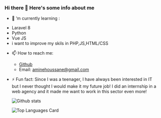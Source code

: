 ### Hi there 👋  Here's some info about me


- 🔭 ’m currently learning : 
 * Laravel 8 
 * Python
 * Vue JS
 * i want to improve my skils in PHP,JS,HTML/CSS

- 📫 How to reach me: 
  * [Github](https://github.com/AminoPapy95)
  * Email: aminehoussane@gmail.com

- ⚡ Fun fact:
     Since I was a teenager, I have always been interested in IT but I never thought I would make it my future job! I did an internship in a web agency and it made me want to work in this sector even more!
     
   ![Github stats](https://github-readme-stats.vercel.app/api?username=AminoPapy95&theme=highcontrast&show_icons=true&count_private=true)
   
   ![Top Languages Card](https://github-readme-stats.vercel.app/api/top-langs/?username=AminoPapy95)
     
     
<!--
**AminoPapy95/AminoPapy95** is a ✨ _special_ ✨ repository because its `README.md` (this file) appears on your GitHub profile.

Here are some ideas to get you started:

- 🔭 I’m currently working on ...
- 🌱 I’m currently learning ...
- 👯 I’m looking to collaborate on ...
- 🤔 I’m looking for help with ...
- 💬 Ask me about ...
- 📫 How to reach me: ...
- 😄 Pronouns: ...
- ⚡ Fun fact: ...
-->
